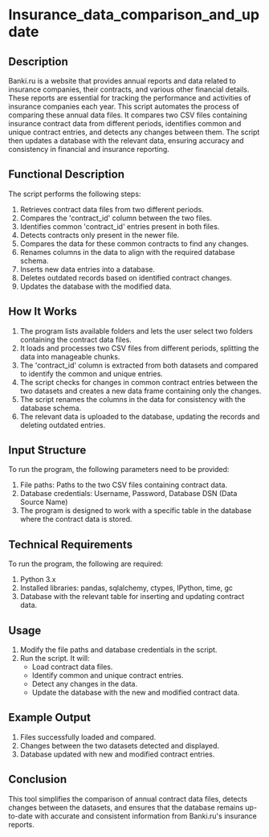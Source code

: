 # Insurance_data_comparison_and_update
## Description
Banki.ru is a website that provides annual reports and data related to insurance companies, their contracts, and various other financial details. These reports are essential for tracking the performance and activities of insurance companies each year. This script automates the process of comparing these annual data files. It compares two CSV files containing insurance contract data from different periods, identifies common and unique contract entries, and detects any changes between them. The script then updates a database with the relevant data, ensuring accuracy and consistency in financial and insurance reporting.

## Functional Description
The script performs the following steps:
1. Retrieves contract data files from two different periods.
2. Compares the 'contract_id' column between the two files.
3. Identifies common 'contract_id' entries present in both files.
4. Detects contracts only present in the newer file.
5. Compares the data for these common contracts to find any changes.
6. Renames columns in the data to align with the required database schema.
7. Inserts new data entries into a database.
8. Deletes outdated records based on identified contract changes.
9. Updates the database with the modified data.

## How It Works
1. The program lists available folders and lets the user select two folders containing the contract data files.
2. It loads and processes two CSV files from different periods, splitting the data into manageable chunks.
3. The 'contract_id' column is extracted from both datasets and compared to identify the common and unique entries.
4. The script checks for changes in common contract entries between the two datasets and creates a new data frame containing only the changes.
5. The script renames the columns in the data for consistency with the database schema.
6. The relevant data is uploaded to the database, updating the records and deleting outdated entries.

## Input Structure
To run the program, the following parameters need to be provided:
1. File paths: Paths to the two CSV files containing contract data.
2. Database credentials: Username, Password, Database DSN (Data Source Name)
3. The program is designed to work with a specific table in the database where the contract data is stored.

## Technical Requirements
To run the program, the following are required:
1. Python 3.x
2. Installed libraries: pandas, sqlalchemy, ctypes, IPython, time, gc
3. Database with the relevant table for inserting and updating contract data.

## Usage
1. Modify the file paths and database credentials in the script.
2. Run the script. It will:
   - Load contract data files.
   - Identify common and unique contract entries.
   - Detect any changes in the data.
   - Update the database with the new and modified contract data.

## Example Output
1. Files successfully loaded and compared.
2. Changes between the two datasets detected and displayed.
3. Database updated with new and modified contract entries.

## Conclusion
This tool simplifies the comparison of annual contract data files, detects changes between the datasets, and ensures that the database remains up-to-date with accurate and consistent information from Banki.ru's insurance reports.
